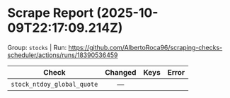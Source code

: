 # Scrape Report (2025-10-09T22:17:09.214Z)

Group: `stocks`  |  Run: https://github.com/AlbertoRoca96/scraping-checks-scheduler/actions/runs/18390536459

| Check | Changed | Keys | Error |
|---|:---:|:--|:--|
| `stock_ntdoy_global_quote` | — |  |  |
